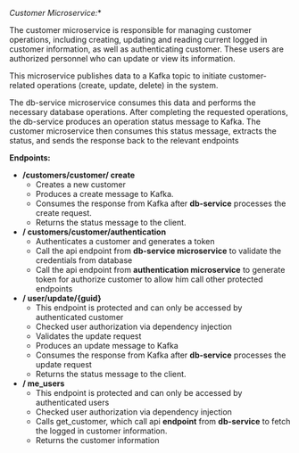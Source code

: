 *Customer Microservice:**

The customer microservice is responsible for managing customer operations, including creating, updating and reading current logged in customer information, as well as authenticating customer. These users are authorized personnel who can update or view its information.

This microservice publishes data to a Kafka topic to initiate customer-related operations (create, update, delete) in the system.

The db-service microservice consumes this data and performs the necessary database operations. After completing the requested operations, the db-service produces an operation status message to Kafka. The customer microservice then consumes this status message, extracts the status, and sends the response back to the relevant endpoints

**Endpoints:**

- **/customers/customer/ create**
  - Creates a new customer
  - Produces a create message to Kafka.
  - Consumes the response from Kafka after **db-service** processes the create request.
  - Returns the status message to the client.
- **/ customers/customer/authentication**
  - Authenticates a customer and generates a token
  - Call the api endpoint from **db-service microservice** to validate the credentials from database
  - Call the api endpoint from **authentication microservice** to generate token for authorize customer to allow him call other protected endpoints
- **/ user/update/{guid}**
  - This endpoint is protected and can only be accessed by authenticated customer
  - Checked user authorization via dependency injection
  - Validates the update request
  - Produces an update message to Kafka
  - Consumes the response from Kafka after **db-service** processes the update request
  - Returns the status message to the client.
- **/ me_users**
  - This endpoint is protected and can only be accessed by authenticated users
  - Checked user authorization via dependency injection
  - Calls get_customer, which call api **endpoint** from **db-service** to fetch the logged in customer information.
  - Returns the customer information